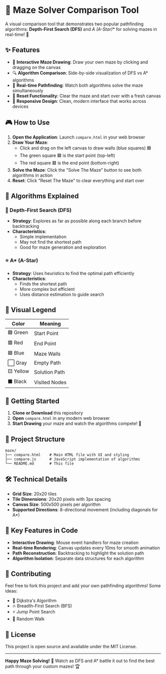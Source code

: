 # 🧩 Maze Solver Comparison Tool

A visual comparison tool that demonstrates two popular pathfinding algorithms: **Depth-First Search (DFS)** and **A* (A-Star)** for solving mazes in real-time! 🚀

## ✨ Features

- 🎨 **Interactive Maze Drawing**: Draw your own maze by clicking and dragging on the canvas
- 🔍 **Algorithm Comparison**: Side-by-side visualization of DFS vs A* algorithms
- 🎯 **Real-time Pathfinding**: Watch both algorithms solve the maze simultaneously
- 🔄 **Reset Functionality**: Clear the maze and start over with a fresh canvas
- 📱 **Responsive Design**: Clean, modern interface that works across devices

## 🎮 How to Use

1. **Open the Application**: Launch `compare.html` in your web browser
2. **Draw Your Maze**: 
   - Click and drag on the left canvas to draw walls (blue squares) 🟦
   - The green square 🟩 is the start point (top-left)
   - The red square 🟥 is the end point (bottom-right)
3. **Solve the Maze**: Click the "Solve The Maze" button to see both algorithms in action
4. **Reset**: Click "Reset The Maze" to clear everything and start over

## 🧠 Algorithms Explained

### 🌊 Depth-First Search (DFS)
- **Strategy**: Explores as far as possible along each branch before backtracking
- **Characteristics**: 
  - Simple implementation
  - May not find the shortest path
  - Good for maze generation and exploration

### ⭐ A* (A-Star)
- **Strategy**: Uses heuristics to find the optimal path efficiently
- **Characteristics**:
  - Finds the shortest path
  - More complex but efficient
  - Uses distance estimation to guide search

## 🎨 Visual Legend

| Color | Meaning |
|-------|---------|
| 🟩 Green | Start Point |
| 🟥 Red | End Point |
| 🟦 Blue | Maze Walls |
| ⬜ Gray | Empty Path |
| 🟨 Yellow | Solution Path |
| ⬛ Black | Visited Nodes |

## 🚀 Getting Started

1. **Clone or Download** this repository
2. **Open** `compare.html` in any modern web browser
3. **Start Drawing** your maze and watch the algorithms compete! 🏁

## 📁 Project Structure

```
maze/
├── compare.html    # Main HTML file with UI and styling
├── compare.js      # JavaScript implementation of algorithms
└── README.md       # This file
```

## 🛠️ Technical Details

- **Grid Size**: 20x20 tiles
- **Tile Dimensions**: 20x20 pixels with 3px spacing
- **Canvas Size**: 500x500 pixels per algorithm
- **Supported Directions**: 8-directional movement (including diagonals for A*)

## 🎯 Key Features in Code

- **Interactive Drawing**: Mouse event handlers for maze creation
- **Real-time Rendering**: Canvas updates every 10ms for smooth animation
- **Path Reconstruction**: Backtracking to highlight the solution path
- **Algorithm Isolation**: Separate data structures for each algorithm

## 🤝 Contributing

Feel free to fork this project and add your own pathfinding algorithms! Some ideas:
- 🌟 Dijkstra's Algorithm
- 🔥 Breadth-First Search (BFS)
- ⚡ Jump Point Search
- 🎲 Random Walk

## 📝 License

This project is open source and available under the MIT License.

---

**Happy Maze Solving!** 🎉 Watch as DFS and A* battle it out to find the best path through your custom mazes! 🏆